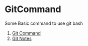 # GitCommand
Some Basic command to use git bash


1. [Git Command](GitCommand.txt)
2. [Git Notes](GitNotes.txt)
